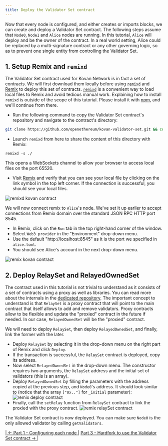 ```yaml
---
title: Deploy the Validator Set contract
---
```


Now that every node is configured, and either creates or imports blocks, we can create and deploy a Validator Set contract. The following steps assume that `Node0`, `Node1` and `Alice` nodes are running.
In this tutorial, `Alice` will deploy and be the owner of the contract. In a real world setting, Alice could be replaced by a multi-signature contract or any other governing logic, so as to prevent one single entity from controlling the Validator Set.

## 1. Setup Remix and `remixd`

The Validator Set contract used for Kovan Network is in fact a set of contracts. We will first download them locally before using [`remixd`](https://github.com/ethereum/remixd) and [Remix](https://remix.ethereum.org) to deploy this set of contracts.
[`remixd`](https://github.com/ethereum/remixd) is a convenient way to load local files to Remix and avoid tedious manual work. Explaining how to install `remixd` is outside of the scope of this tutorial. Please install it with [npm](https://www.npmjs.com/get-npm), and we'll continue from there.

- Run the following command to copy the Validator Set contract's repository and navigate to the contract's directory:
```bash
git clone https://github.com/openethereum/kovan-validator-set.git && cd ./kovan-validator-set/contracts
```
- Launch `remixd` from here to share the content of this directory with Remix:
```
remixd -s ./
```
This opens a WebSockets channel to allow your browser to access local files on the port 65520.

- Visit [Remix](https://remix.ethereum.org) and verify that you can see your local file by clicking on the link symbol in the top left corner. If the connection is successful, you should see your local files.

![remixd kovan contract](images/Validator-set-remix-0.jpg)

We will now connect remix to `Alice`'s node. We've set it up earlier to accept connections from Remix domain over the standard JSON RPC HTTP port 8545. 
- In Remix, click on the `Run` tab in the top right-hand corner of the window.
- Select `Web3 provider` in the "Environment" drop-down menu.
- Use the default "http://localhost:8545" as it is the port we specified in `alice.toml`.
- You should see Alice's account in the next drop-down menu.

![remix kovan contract](images/Validator-set-remix-1.jpg)

## 2. Deploy RelaySet and RelayedOwnedSet

The contract used in this tutorial is not trivial to understand as it consists of a set of contracts using a proxy as well as libraries.
You can read more about the internals in the [dedicated repository](https://github.com/openethereum/kovan-validator-set). The important concept to understand is that `RelaySet` is a proxy contract that will point to the main contract that itself allows to add and remove validators. Proxy contracts allow to be flexible and update the "proxied" contract in the future if needed. In our case, `RelayedOwnedSet` will be the "proxied" contract.

We will need to deploy `RelaySet`, then deploy `RelayedOwnedSet`, and finally, link the former with the later.

- Deploy `RelaySet` by selecting it in the drop-down menu on the right part of Remix and click `Deploy`.
- If the transaction is successful, the `RelaySet` contract is deployed, copy its address.
- Now select `RelayedOwnedSet` in the drop-down menu. The constructor requires two arguments, the `RelaySet` address and the initial set of validators (this is an array).
- Deploy `RelayedOwnedSet` by filling the parameters with the address copied at the previous step, and `Node0`'s address. It should look similar to (notice that the array `["0x.."]` for `_initial` parameter): 
![remix deploy contract](images/Validator-set-remix-2.jpg)
- Finally, call the `setRelay` function from `RelaySet` contract to link the proxied with the proxy contract.
![remix relaySet contract](images/Validator-set-remix-3.jpg)

The Validator Set contract is now deployed. You can make sure `Node0` is the only allowed validator by calling `getValidators`.

|[ ← Part 1 - Configuring each node ](Validator-Set-Tutorial-1)| [ Part 3 - Hardfork to use the Validator Set contract → ](Validator-Set-Tutorial-3)|